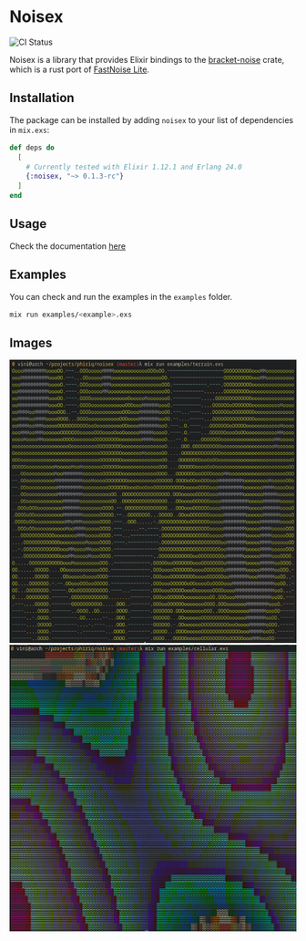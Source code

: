 # Noisex
![CI Status](https://github.com/Phiriq/noisex/actions/workflows/ci.yml/badge.svg)

Noisex is a library that provides Elixir bindings to the [bracket-noise](https://crates.io/crates/bracket-noise) crate, which is a rust port of [FastNoise Lite](https://github.com/Auburn/FastNoiseLite).


## Installation

The package can be installed by adding `noisex` to your list of dependencies in `mix.exs`:

```elixir
def deps do
  [
    # Currently tested with Elixir 1.12.1 and Erlang 24.0
    {:noisex, "~> 0.1.3-rc"}
  ]
end
```

## Usage
Check the documentation [here](https://hexdocs.pm/noisex/api-reference.html)

## Examples
You can check and run the examples in the `examples` folder.
```bash
mix run examples/<example>.exs
```

## Images
![Output of the terrain.exs example](images/terrain.png)
![Output of the cellular.exs example](images/cellular.png)

